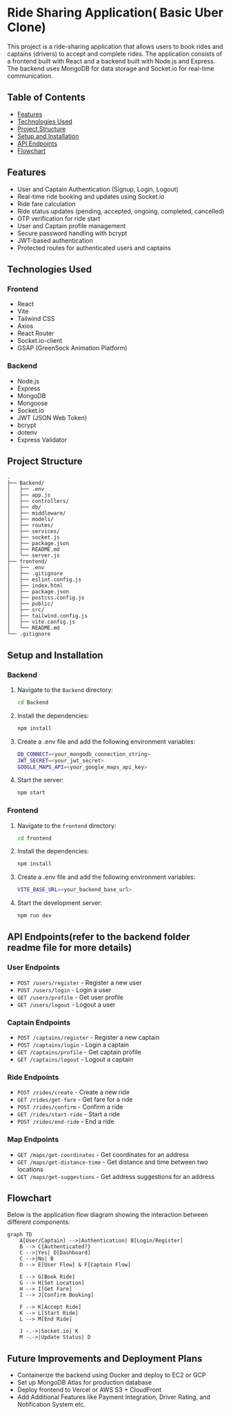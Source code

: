 # Ride Sharing Application( Basic Uber Clone)

This project is a ride-sharing application that allows users to book rides and captains (drivers) to accept and complete rides. The application consists of a frontend built with React and a backend built with Node.js and Express. The backend uses MongoDB for data storage and Socket.io for real-time communication.

## Table of Contents

- [Features](#features)
- [Technologies Used](#technologies-used)
- [Project Structure](#project-structure)
- [Setup and Installation](#setup-and-installation)
- [API Endpoints](#api-endpoints)
- [Flowchart](#flowchart)

## Features

- User and Captain Authentication (Signup, Login, Logout)
- Real-time ride booking and updates using Socket.io
- Ride fare calculation
- Ride status updates (pending, accepted, ongoing, completed, cancelled)
- OTP verification for ride start
- User and Captain profile management
- Secure password handling with bcrypt
- JWT-based authentication
- Protected routes for authenticated users and captains

## Technologies Used

### Frontend

- React
- Vite
- Tailwind CSS
- Axios
- React Router
- Socket.io-client
- GSAP (GreenSock Animation Platform)

### Backend

- Node.js
- Express
- MongoDB
- Mongoose
- Socket.io
- JWT (JSON Web Token)
- bcrypt
- dotenv
- Express Validator

## Project Structure

```
.
├── Backend/
│   ├── .env
│   ├── app.js
│   ├── controllers/
│   ├── db/
│   ├── middleware/
│   ├── models/
│   ├── routes/
│   ├── services/
│   ├── socket.js
│   ├── package.json
│   ├── README.md
│   └── server.js
├── frontend/
│   ├── .env
│   ├── .gitignore
│   ├── eslint.config.js
│   ├── index.html
│   ├── package.json
│   ├── postcss.config.js
│   ├── public/
│   ├── src/
│   ├── tailwind.config.js
│   ├── vite.config.js
│   └── README.md
└── .gitignore
```

## Setup and Installation

### Backend

1. Navigate to the `Backend` directory:
   ```sh
   cd Backend
   ```

2. Install the dependencies:
    ```sh
    npm install
    ```

3. Create a .env file and add the following environment variables:

   ```sh
   DB_CONNECT=<your_mongodb_connection_string>
   JWT_SECRET=<your_jwt_secret>
   GOOGLE_MAPS_API=<your_google_maps_api_key>
   ```

4. Start the server:
   ```sh
   npm start
   ```

### Frontend

1. Navigate to the `frontend` directory:
   ```sh
   cd frontend
   ```

2. Install the dependencies:
    ```sh
    npm install
    ```

3. Create a .env file and add the following environment variables:

   ```sh
   VITE_BASE_URL=<your_backend_base_url>
   ```

4. Start the development server:
   ```sh
   npm run dev
   ```

## API Endpoints(refer to the backend folder readme file for more details)

### User Endpoints

- `POST /users/register` - Register a new user
- `POST /users/login` - Login a user
- `GET /users/profile` - Get user profile
- `GET /users/logout` - Logout a user

### Captain Endpoints

- `POST /captains/register` - Register a new captain
- `POST /captains/login` - Login a captain
- `GET /captains/profile` - Get captain profile
- `GET /captains/logout` - Logout a captain

### Ride Endpoints

- `POST /rides/create` - Create a new ride
- `GET /rides/get-fare` - Get fare for a ride
- `POST /rides/confirm` - Confirm a ride
- `GET /rides/start-ride` - Start a ride
- `POST /rides/end-ride` - End a ride

### Map Endpoints

- `GET /maps/get-coordinates` - Get coordinates for an address
- `GET /maps/get-distance-time` - Get distance and time between two locations
- `GET /maps/get-suggestions` - Get address suggestions for an address

## Flowchart

Below is the application flow diagram showing the interaction between different components:

```mermaid
graph TD
    A[User/Captain] -->|Authentication| B[Login/Register]
    B --> C{Authenticated?}
    C -->|Yes| D[Dashboard]
    C -->|No| B
    D --> E[User Flow] & F[Captain Flow]
    
    E --> G[Book Ride]
    G --> H[Set Location]
    H --> I[Get Fare]
    I --> J[Confirm Booking]
    
    F --> K[Accept Ride]
    K --> L[Start Ride]
    L --> M[End Ride]
    
    J -.->|Socket.io| K
    M -.->|Update Status| D
```

## Future Improvements and Deployment Plans

- Containerize the backend using Docker and deploy to EC2 or GCP
- Set up MongoDB Atlas for production database
- Deploy frontend to Vercel or AWS S3 + CloudFront
- Add Additional Features like Payment Integration, Driver      Rating, and Notification System etc.